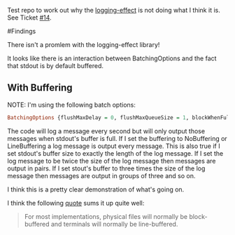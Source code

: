 Test repo to work out why the [logging-effect](https://github.com/ocharles/logging-effect) is not doing what I think it is. See Ticket [#14](https://github.com/ocharles/logging-effect/issues/14). 

#Findings

There isn't a promlem with the logging-effect library!

It looks like there is an interaction between BatchingOptions and the fact that stdout is by default buffered.


## With Buffering

NOTE: I'm using the following batch options:

```haskell
BatchingOptions {flushMaxDelay = 0, flushMaxQueueSize = 1, blockWhenFull = True}
```

The code will log a message every second but will only output those messages when stdout's buffer is full. If I set the buffering to NoBuffering or LineBuffering a log message is output every message. This is also true if I set stdout's buffer size to exactly the length of the log message. If I set the log message to be twice the size of the log message then messages are output in pairs. If I set stout's buffer to three times the size of the log message then messages are output in groups of three and so on.

I think this is a pretty clear demonstration of what's going on.


I think the following [quote](https://hackage.haskell.org/package/base-4.9.1.0/docs/System-IO.html#g:12) sums it up quite well:

>  For most implementations, physical files will normally be block-buffered and terminals will normally be line-buffered.
